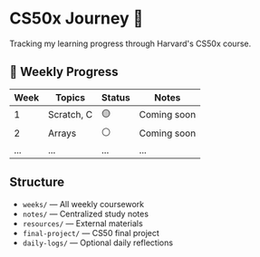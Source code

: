 # CS50x Journey 🚀

Tracking my learning progress through Harvard's CS50x course.

## 📅 Weekly Progress

| Week | Topics       | Status | Notes |
|------|--------------|--------|-------|
| 1    | Scratch, C   | 🟡     | Coming soon |
| 2    | Arrays       | ⚪️     | Coming soon |
| ...  | ...          | ...    | ...   |

## Structure

- `weeks/` — All weekly coursework
- `notes/` — Centralized study notes
- `resources/` — External materials
- `final-project/` — CS50 final project
- `daily-logs/` — Optional daily reflections
